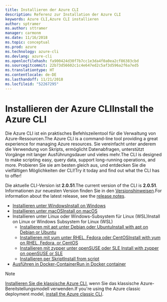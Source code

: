 ```yaml
---
title: Installieren der Azure CLI
description: Referenz zur Installation der Azure CLI
keywords: Azure CLI,Azure CLI installieren
author: sptramer
ms.author: sttramer
manager: carmonm
ms.date: 11/16/2018
ms.topic: conceptual
ms.prod: azure
ms.technology: azure-cli
ms.devlang: azure-cli
ms.openlocfilehash: fa900424d30f7b7cc1e3da4f0a0ea2cf86383cbd
ms.sourcegitcommit: 22b73d56602c1c4e647ed2c5af3d596a2f6a7ed5
ms.translationtype: HT
ms.contentlocale: de-DE
ms.lasthandoff: 11/21/2018
ms.locfileid: "52267295"
---
```

# <a name="install-the-azure-cli"></a><span data-ttu-id="88c2d-104">Installieren der Azure CLI</span><span class="sxs-lookup"><span data-stu-id="88c2d-104">Install the Azure CLI</span></span>

<span data-ttu-id="88c2d-105">Die Azure CLI ist ein praktisches Befehlszeilentool für die Verwaltung von Azure-Ressourcen.</span><span class="sxs-lookup"><span data-stu-id="88c2d-105">The Azure CLI is a command-line tool providing a great experience for managing Azure resources.</span></span> <span data-ttu-id="88c2d-106">Sie vereinfacht unter anderem die Verwendung von Skripts, ermöglicht Datenabfragen, unterstützt Vorgänge mit langer Ausführungsdauer und vieles mehr.</span><span class="sxs-lookup"><span data-stu-id="88c2d-106">The CLI is designed to make scripting easy, query data, support long-running operations, and more.</span></span> <span data-ttu-id="88c2d-107">Probieren Sie sie am besten gleich aus, und entdecken Sie die vielfältigen Möglichkeiten der CLI!</span><span class="sxs-lookup"><span data-stu-id="88c2d-107">Try it today and find out what the CLI has to offer!</span></span>

<span data-ttu-id="88c2d-108">Die aktuelle CLI-Version ist __2.0.51__.</span><span class="sxs-lookup"><span data-stu-id="88c2d-108">The current version of the CLI is __2.0.51__.</span></span> <span data-ttu-id="88c2d-109">Informationen zur neuesten Version finden Sie in den [Versionshinweisen](release-notes-azure-cli.md).</span><span class="sxs-lookup"><span data-stu-id="88c2d-109">For information about the latest release, see the [release notes](release-notes-azure-cli.md).</span></span>

* [<span data-ttu-id="88c2d-110">Installieren unter Windows</span><span class="sxs-lookup"><span data-stu-id="88c2d-110">Install on Windows</span></span>](install-azure-cli-windows.md)
* [<span data-ttu-id="88c2d-111">Installieren unter macOS</span><span class="sxs-lookup"><span data-stu-id="88c2d-111">Install on macOS</span></span>](install-azure-cli-macos.md)
* <span data-ttu-id="88c2d-112">Installieren unter Linux oder Windows-Subsystem für Linux (WSL)</span><span class="sxs-lookup"><span data-stu-id="88c2d-112">Install on Linux or Windows Subsystem for Linux (WSL)</span></span>
  * [<span data-ttu-id="88c2d-113">Installieren mit apt unter Debian oder Ubuntu</span><span class="sxs-lookup"><span data-stu-id="88c2d-113">Install with apt on Debian or Ubuntu</span></span>](install-azure-cli-apt.md)
  * [<span data-ttu-id="88c2d-114">Installieren mit yum unter RHEL, Fedora oder CentOS</span><span class="sxs-lookup"><span data-stu-id="88c2d-114">Install with yum on RHEL, Fedora, or CentOS</span></span>](install-azure-cli-yum.md)
  * [<span data-ttu-id="88c2d-115">Installieren mit zypper unter openSUSE oder SLE </span><span class="sxs-lookup"><span data-stu-id="88c2d-115">Install with zypper on openSUSE or SLE</span></span>](install-azure-cli-zypper.md)
  * [<span data-ttu-id="88c2d-116">Installieren per Skript</span><span class="sxs-lookup"><span data-stu-id="88c2d-116">Install from script</span></span>](install-azure-cli-linux.md)
* [<span data-ttu-id="88c2d-117">Ausführen in Docker-Container</span><span class="sxs-lookup"><span data-stu-id="88c2d-117">Run in Docker container</span></span>](run-azure-cli-docker.md)

> [!NOTE]
> <span data-ttu-id="88c2d-118">[Installieren Sie die klassische Azure CLI](install-classic-cli.md), wenn Sie das klassische Azure-Bereitstellungsmodell verwenden.</span><span class="sxs-lookup"><span data-stu-id="88c2d-118">If you're using the Azure classic deployment model, [install the Azure classic CLI](install-classic-cli.md).</span></span>
